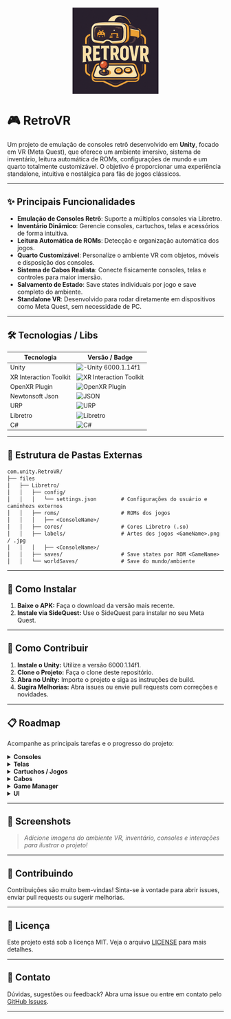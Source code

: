 <p align="center">
<img src="Docs/img/logo.png" alt="RetroVR Logo" width="200"/>
</p>

# 🎮 RetroVR

Um projeto de emulação de consoles retrô desenvolvido em **Unity**, focado em VR (Meta Quest), que oferece um ambiente imersivo, sistema de inventário, leitura automática de ROMs, configurações de mundo e um quarto totalmente customizável. O objetivo é proporcionar uma experiência standalone, intuitiva e nostálgica para fãs de jogos clássicos.

---

## ✨ Principais Funcionalidades

- **Emulação de Consoles Retrô**: Suporte a múltiplos consoles via Libretro.
- **Inventário Dinâmico**: Gerencie consoles, cartuchos, telas e acessórios de forma intuitiva.
- **Leitura Automática de ROMs**: Detecção e organização automática dos jogos.
- **Quarto Customizável**: Personalize o ambiente VR com objetos, móveis e disposição dos consoles.
- **Sistema de Cabos Realista**: Conecte fisicamente consoles, telas e controles para maior imersão.
- **Salvamento de Estado**: Save states individuais por jogo e save completo do ambiente.
- **Standalone VR**: Desenvolvido para rodar diretamente em dispositivos como Meta Quest, sem necessidade de PC.

---

## 🛠️ Tecnologias / Libs

| Tecnologia        | Versão / Badge                                                                 |
|-------------------|------------------------------------------------------------------------------|
| Unity             | ![-Unity 6000.1.14f1](https://img.shields.io/badge/Unity-6000.1.14f1-blue.svg) |
| XR Interaction Toolkit | ![XR Interaction Toolkit](https://img.shields.io/badge/XR%20Interaction%20Toolkit-3.2.0-blue.svg) |
| OpenXR Plugin     | ![OpenXR Plugin](https://img.shields.io/badge/Open%20XR-1.15.1-blue.svg) |
| Newtonsoft Json   | ![JSON](https://img.shields.io/badge/Newtonsofg%20Json-3.2.1-green.svg)        |
| URP               | ![URP](https://img.shields.io/badge/URP-17.1.0-blue.svg)                      |
| Libretro          | ![Libretro](https://img.shields.io/badge/Libretro-0.9.2-green.svg)           |
| C#                | ![C#](https://img.shields.io/badge/C%23-gray.svg?logo=c-sharp&logoColor=white) |


---

## 📂 Estrutura de Pastas Externas

```plaintext
com.unity.RetroVR/
├── files
│   ├── Libretro/
│   │   ├── config/
│   │   │   └── settings.json        # Configurações do usuário e caminhozs externos
│   │   ├── roms/                    # ROMs dos jogos
│   │   │   ├── <ConsoleName>/
│   │   ├── cores/                   # Cores Libretro (.so)
│   │   ├── labels/                  # Artes dos jogos <GameName>.png / .jpg
│   │   │   ├── <ConsoleName>/
│   │   ├── saves/                   # Save states por ROM <GameName>
│   │   └── worldSaves/              # Save do mundo/ambiente
```

---

## 🚀 Como Instalar

1. **Baixe o APK:** Faça o download da versão mais recente.
2. **Instale via SideQuest:** Use o SideQuest para instalar no seu Meta Quest.

---

## 🤲 Como Contribuir

1. **Instale o Unity:** Utilize a versão 6000.1.14f1.
2. **Clone o Projeto:** Faça o clone deste repositório.
3. **Abra no Unity:** Importe o projeto e siga as instruções de build.
4. **Sugira Melhorias:** Abra issues ou envie pull requests com correções e novidades.

---

## 📋 Roadmap

Acompanhe as principais tarefas e o progresso do projeto:

<details>
<summary><strong>Consoles</strong></summary>

- [x] Criar um arquivo de Dados do console contento as configurações
    - [x] Nome do console
    - [x] Nome do core
    - [x] Extenções permitidas
    - [x] É portatil
- [x] Criar uma instancia do console para receber o arquivo de dados
    - [x] Arquivo de dados
    - [x] Referencia da tela
        - [ ] Receber a tela por cabo
    - [ ] Referencia dos controles
        - [ ] Receber controles por cabo
    - [ ] Referencia de energia
        - [ ] Receber energia por cabo
    - [ ] Memoria card ou memoria interna
        - [ ] Adicionar uma referencia de memory card
    - [x] Instancia do console pelo libretro
    - [x] Referencia do label do nome
        - [x] Instancia automaticamente
    - [x] Definição se está rodando/executando ou não
    - [x] Cartucho inserido
    - [x] Função para inserir cartucho
        - [x] Pega a instancia do slot de cartucho
        - [x] Extrai os dados do cartucho
        - [x] Adiciona os dados na instancia do libretro
    - [x] Função para remover cartucho
        - [x] Remove a instancia do cartucho inserido
        - [x] Para a execução caso ainda não tiver parado
        - [x] Limpa a instancia do libretro
    - [x] Função de Ligar
        - [ ] Atribuir ao botão
    - [x] Função de Fesligar
        - [ ] Atribuir ao botão
    - [ ] Função para gerenciar inputs
        - [ ] Limit de inptus
        - [ ] Função para focar o input no console
        - [ ] Função para desfocar o input do console
        - [ ] Atribuir a função pela referencia de cabo
    - [ ] Função para salvar o game em um memory card ou memoria interna
    - [ ] Função para carregar o game salvo
    - [ ] Função para identificar consoles portateis e encontrar a tela
- [ ] Criar um prefab default para os consoles
    - [x] Criar uma exibição do nome do console
    - [x] Criar um slot de cartucho interativo
    - [ ] Criar uma conexão com a tela via cabo
    - [ ] Criar uma conexão de energia/tomada via cabo
    - [ ] Criar uma conexão com o controle do console via cabo
    - [ ] Criar um botão de Liga/Desliga
    - [ ] Criar um botão de reset
    - [ ] Criar Leds para identificar cada uma das conexões
    - [ ] Criar um Slot para memory card
    - [ ] Criar uma variante com tela inbutida/portatil
</details>

<details>
<summary><strong>Telas</strong></summary>

- [ ] Criar um arquivo de instancia para telas
    - [ ] Função liga e desliga
    - [ ] Função de aumentar ou abaixar volume
- [ ] Criar um prefab
    - [x] Tela com um mesh renderer
        - [x] incluir Audio source
        - [x] incluir Audio Processor
    - [ ] Incluir materiais customizados
    - [ ] Receber energia por cabo
    - [ ] Botão liga e desliga
    - [ ] Botão de volume + / -
    - [ ] Receber comandos por controle
        - Criar um prefab de controle
</details>

<details>
<summary><strong>Cartuchos / Jogos</strong></summary>

- [x] Criar um arquivo de dados de jogos
    - [x] Nome do Jogo
    - [x] Diretorio do jogo
    - [x] Diretorio de save
    - [x] Extensão do jogo
    - [x] Sobreposição de core
    - [ ] Label / Arte Customizada
- [ ] Criar um arquivo de instancia de jogos
    - [x] Arquivo de dados
    - [x] Referencia do label do nome
        - [x] Instancia automaticamente
    - [ ] Gerenciador de arte
- [ ] Criar um prefab default para os cartuchos
    - [ ] Material customizado para artes
    - [x] Label para exibir o nome
</details>

<details>
<summary><strong>Cabos</strong></summary>

- [ ] Criar um arquivos de dados para o cabo
    - [ ] Tipo de cabo
        - [ ] Energia
        - [ ] Imagem
        - [ ] Controle
    - [ ] Cor do cabo
- [ ] Criar uma instancia para o cabo
    - [ ] input
    - [ ] output
    - [ ] Arquivo de dados de cabo
    - [ ] Função para transmitir os dados do input para o output
        - [ ] Gerenciar cabos de energia
        - [ ] Gerenciar cabos de imagem
        - [ ] Gerenciar cabos de controle
    - [ ] Criar um prefab default para o cabo
    - [ ] Uma ponta com uma tag de WireInput
    - [ ] Uma ponta com uma tag de WireOutput
    - [ ] Um material com cor dinamica
</details>

<details>
<summary><strong>Game Manager</strong></summary>

- [x] Verificar / Criar estrutura de pasta externa
- [x] Escanear pastas de jogos
    - [x] Criar arquivo de dados dos jogos com base no scan
        - [ ] Criar instancias dos jogos e carregar no inventário
    - [ ] Gerenciar labels de jogos
- [ ] Escanear pastas de cores
    - [ ] Criar arquivo de dados dos cores para cada console com base no scan
        - [ ] Criar instancias dos consoles e carregar no inventário
- [ ] Copiar cores testados internamente para pasta externa
    - [ ] Permitir a edição de cores
    - [ ] Baixar cores automaticamente
</details>

<details>
<summary><strong>UI</strong></summary>

- [ ] Criar um menu
    - [ ] Lista de jogos drag and drop
    - [ ] Lista de consoles drag and drop
    - [ ] Lista de Telas drag and drop
    - [ ] Tela de configurações
        - [ ] Configuração de audio
        - [ ] Configuração de graficos
        - [ ] Configuração de save de mundo
</details>

---

## 📸 Screenshots

> _Adicione imagens do ambiente VR, inventário, consoles e interações para ilustrar o projeto!_

---

## 🤝 Contribuindo

Contribuições são muito bem-vindas! Sinta-se à vontade para abrir issues, enviar pull requests ou sugerir melhorias.

---

## 📄 Licença

Este projeto está sob a licença MIT. Veja o arquivo [LICENSE](LICENSE) para mais detalhes.

---

## 💬 Contato

Dúvidas, sugestões ou feedback? Abra uma issue ou entre em contato pelo [GitHub Issues](../../issues).

---
